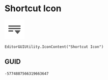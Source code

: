 # Shortcut Icon
![](/img/Shortcut%20Icon.png)

``` CSharp
EditorGUIUtility.IconContent("Shortcut Icon")
```
## GUID
```
-5774887566319663647
```
